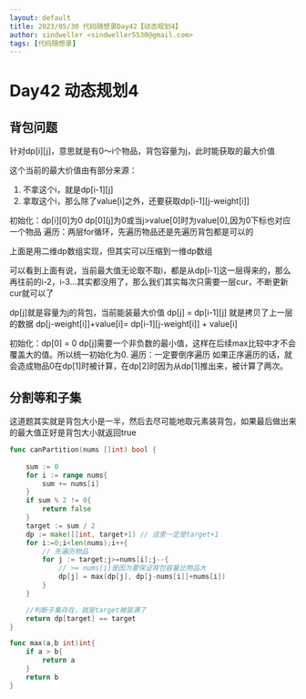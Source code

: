 ```yaml
---
layout: default
title: 2023/05/30 代码随想录Day42【动态规划4】
author: sindweller <sindweller5530@gmail.com>
tags: [代码随想录]
---
```


# Day42 动态规划4

## 背包问题

针对dp[i][j]，意思就是有0～i个物品，背包容量为j，此时能获取的最大价值

这个当前的最大价值由有部分来源：

1. 不拿这个i，就是dp[i-1][j]
2. 拿取这个i，那么除了value[i]之外，还要获取dp[i-1][j-weight[i]]
   
初始化：dp[i][0]为0 dp[0][j]为0或当j>value[0]时为value[0],因为0下标也对应一个物品
遍历：两层for循环，先遍历物品还是先遍历背包都是可以的

上面是用二维dp数组实现，但其实可以压缩到一维dp数组

可以看到上面有说，当前最大值无论取不取i，都是从dp[i-1]这一层得来的，那么再往前的i-2，i-3...其实都没用了，那么我们其实每次只需要一层cur，不断更新cur就可以了

dp[j]就是容量为j的背包，当前能装最大价值
dp[j] = dp[i-1][j]  就是拷贝了上一层的数据
dp[j-weight[i]]+value[i]= dp[i-1][j-weight[i]] + value[i]

初始化：dp[0] = 0 dp[j]需要一个非负数的最小值，这样在后续max比较中才不会覆盖大的值。所以统一初始化为0.
遍历：一定要倒序遍历
如果正序遍历的话，就会造成物品0在dp[1]时被计算，在dp[2]时因为从dp[1]推出来，被计算了两次。


## 分割等和子集

这道题其实就是背包大小是一半，然后去尽可能地取元素装背包，如果最后做出来的最大值正好是背包大小就返回true

```go
func canPartition(nums []int) bool {
   
    sum := 0
    for i := range nums{
        sum += nums[i]
    }
    if sum % 2 != 0{
        return false
    }
    target := sum / 2
    dp := make([]int, target+1) // 这里一定是target+1
    for i:=0;i<len(nums);i++{
        // 先遍历物品
        for j := target;j>=nums[i];j--{
            // >= nums[i]是因为要保证背包容量比物品大
            dp[j] = max(dp[j], dp[j-nums[i]]+nums[i])
        }
    }

    //判断子集存在，就是target被装满了
    return dp[target] == target
}

func max(a,b int)int{
    if a > b{
        return a
    }
    return b
}
```

